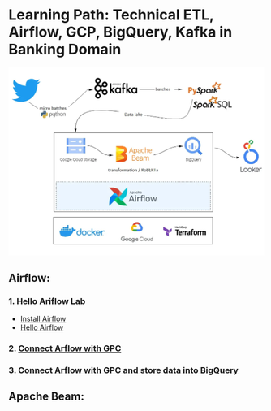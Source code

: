 # Learning Path: Technical ETL, Airflow, GCP, BigQuery, Kafka in Banking Domain

![image](./00-ETL-with-Airflow-Architecture.webp)

## Airflow:

### 1. Hello Ariflow Lab
- [Install Airflow](./00-install/install.md)
- [Hello Airflow](./00-install/hello.md)

### 2. [Connect Arflow with GPC](./02-gpc/02-gpc.md)

### 3. [Connect Arflow with GPC and store data into BigQuery](./03-gpc-bigquery/03-gpc-bigquery.md)



## Apache Beam:
